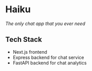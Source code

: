 # Haiku

_The only chat app that you ever need_

## Tech Stack

- Next.js frontend
- Express backend for chat service
- FastAPI backend for chat analytics
